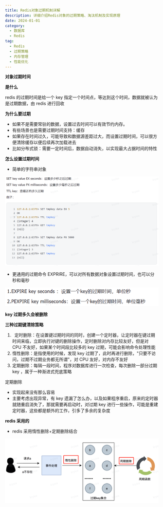 ```yaml
---
title: Redis对象过期机制详解
description: 详细介绍Redis对象的过期策略、淘汰机制及实现原理
date: 2024-01-01
category:
  - 数据库
  - Redis
tag:
  - Redis
  - 过期策略
  - 内存管理
  - 性能优化
---
```


**对象过期时间**

**是什么**

redis 的过期时间是给一个 key 指定一个时间点，等达到这个时间，数据就被认为是过期数据，由 redis 进行回收

**为什么要过期**

- 如果不是需要常驻的数据，设置过去时间可以有效节约内存。
- 有些场景也是需要过期时间支持：缓存
- 如果存在时间过久，可能导致和数据源差距过大，而设置过期时间，可以很方便清除缓存以便后续再次加载进去
- 比如分布式锁：需要一定时间后，数据自动消失，以实现最大占据时间的特性

**怎么设置过期时间**

- 简单的字符串对象

![...](images\对象过期时间.001.png)

- 更通用的过期命令 EXPRIRE，可以对所有数据对象设置过期时间，也可以分秒和毫秒

![...](images\对象过期时间.002.png)

**key 过期多久会被删除**

**三种过期键清除策略**

1. ` `定时删除：在设置键过期时间的同时，创建一个定时器，让定时器在键过期时间来临，立即执行对键的删除操作，定时删除对内存比较友好，但是对 CPU 不友好，如果某个时间段比较多的 key 过期，可能会影响命令处理性能
2. 惰性删除：是指使用的时候，发现 key 过期了，此时再进行删除，"只要不访问，过期不过期业务都无所谓"，对 CPU 友好，对内存不友好
3. 定期删除：每隔一段时间，程序对数据库进行一次检查，每次删除一部分过期 key ，属于一种渐进式兜底策略

定期删除

- 实现起来没有那么容易
- 主要考虑出现异常，有 key 遗漏了怎么办，以及如果程序重启，原来的定时器就随重启消失了，那就需要再启动时，对过期 key 进行一些操作，可能是重建定时器，这些都是额外的工作，引多了多余的复杂度

**redis 采用的**

- redis 采用惰性删除+定期删除结合

![...](images\对象过期时间.003.png)


